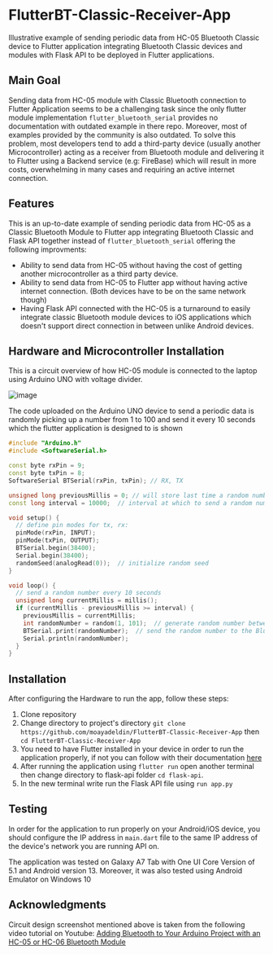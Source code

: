 # FlutterBT-Classic-Receiver-App

Illustrative example of sending periodic data from HC-05 Bluetooth Classic device to Flutter application integrating Bluetooth Classic devices and modules with Flask API to be deployed in Flutter applications.

## Main Goal

Sending data from HC-05 module with Classic Bluetooth connection to Flutter Application seems to be a challenging task since the only flutter module implementation `flutter_bluetooth_serial` provides no documentation with outdated example in there repo. Moreover, most of examples provided by the community is also outdated. To solve this problem, most developers tend to add a third-party device (usually another Microcontroller) acting as a receiver from Bluetooth module and delivering it to Flutter using a Backend service (e.g: FireBase) which will result in more costs, overwhelming in many cases and requiring an active internet connection.

## Features

This is an up-to-date example of sending periodic data from HC-05 as a Classic Bluetooth Module to Flutter app integrating Bluetooth Classic and Flask API together instead of `flutter_bluetooth_serial` offering the following improvments:

* Ability to send data from HC-05 without having the cost of getting another microcontroller as a third party device.
* Ability to send data from HC-05 to Flutter app without having active internet connection. (Both devices have to be on the same network though)
* Having Flask API connected with the HC-05 is a turnaround to easily integrate classic Bluetooth module devices to iOS applications which doesn't support direct connection in between unlike Android devices.

## Hardware and Microcontroller Installation

This is a circuit overview of how HC-05 module is connected to the laptop using Arduino UNO with voltage divider.

![image](https://github.com/moayadeldin/FlutterBT-Classic-Receiver-App/assets/100358671/e211078d-8d89-4021-9f96-f04f6e72dc7a)

The code uploaded on the Arduino UNO device to send a periodic data is randomly picking up a number from 1 to 100 and send it every 10 seconds which the flutter application is designed to is shown

```cpp
#include "Arduino.h"
#include <SoftwareSerial.h>

const byte rxPin = 9;
const byte txPin = 8;
SoftwareSerial BTSerial(rxPin, txPin); // RX, TX

unsigned long previousMillis = 0; // will store last time a random number was sent
const long interval = 10000;  // interval at which to send a random number (milliseconds)

void setup() {
  // define pin modes for tx, rx:
  pinMode(rxPin, INPUT);
  pinMode(txPin, OUTPUT);
  BTSerial.begin(38400);
  Serial.begin(38400);
  randomSeed(analogRead(0));  // initialize random seed
}

void loop() {
  // send a random number every 10 seconds
  unsigned long currentMillis = millis();
  if (currentMillis - previousMillis >= interval) {
    previousMillis = currentMillis;
    int randomNumber = random(1, 101);  // generate random number between 1 and 100
    BTSerial.print(randomNumber);  // send the random number to the Bluetooth device
    Serial.println(randomNumber);
  }
}
```

## Installation

After configuring the Hardware to run the app, follow these steps:

1. Clone repository
2. Change directory to project's directory
`git clone https://github.com/moayadeldin/FlutterBT-Classic-Receiver-App` then `cd FlutterBT-Classic-Receiver-App`
3. You need to have Flutter installed in your device in order to run the application properly, if not you can follow with their documentation [here](https://docs.flutter.dev/get-started/install)
4. After running the application using `flutter run` open another terminal then change directory to flask-api folder `cd flask-api`.
5. In the new terminal write run the Flask API file using `run app.py`

## Testing

In order for the application to run properly on your Android/iOS device, you should configure the IP address in `main.dart` file to the same IP address of the device's network you are running API on.

The application was tested on Galaxy A7 Tab with One UI Core Version of 5.1 and Android version 13. Moreover, it was also tested using Android Emulator on Windows 10



## Acknowledgments

Circuit design screenshot mentioned above is taken from the following video tutorial on Youtube: [Adding Bluetooth to Your Arduino Project with an HC-05 or HC-06 Bluetooth Module](https://www.youtube.com/watch?v=NXlyo0goBrU&t=382s)


